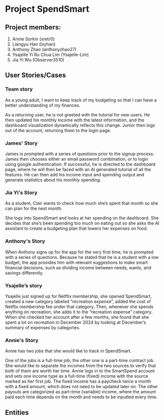 # Project SpendSmart

## Project members:

[comment]: <> (Add your GitHub usernames in the brackets please!)

1. Annie Sorkin (xretr0)
2. Liangyu Han (lxyhan)
3. Anthony Zhao (anthonyzhao27)
4. Ysajelle Yi Ru Chua Lim (Ysajelle-Lim)
5. Jia Yi Wu (Observer3510)

## User Stories/Cases

[comment]: <> (The first sentence should be what the user wants to do and the rest of the story should detail how they achieve that.)
[comment]: <> (Format for the first sentence: "As a [type of user], I want [a feature] so that [a benefit]")

### Team story

As a young adult, I want to keep track of my budgeting so that I can have a better understanding of my finances.

As a returning user, he is not greeted with the tutorial for new users. He then updated his monthly income with the latest information, and the dashboard visualization dynamically reflects this change. Junior then logs out of the account, returning them to the login page.

### James' Story

James is prompted with a series of questions prior to the signup process. James then chooses either an email password combination, or to login using google authentication. If successful, he is directed to the dashboard page, where he will then be faced with an AI generated tutorial of all the features. He can then add his income input and spending output and generate statistics about his monthly spending. 

### Jia Yi's Story

As a student, Clair wants to check how much she’s spent that month so she can plan for the next month. 

She logs into SpendSmart and looks at her spending on the dashboard. She decides that she’s been spending too much on eating out so she asks the AI assistant to create a budgeting plan that lowers her expenses on food. 

### Anthony's Story

When Anthony signs up for the app for the very first time, he is prompted with a series of questions. Because he stated that he is a student with a low budget, the app provides him with relevant suggestions to make smart financial decisions, such as dividing income between needs, wants, and savings differently.

### Ysajelle’s story

Ysajelle just signed up for Netflix membership, she opened SpendSmart, created a new category labeled “recreation expense”, added the cost of Netflix membership fee under that category. Then, whenever she spends anything on recreation, she adds it to the “recreation expense” category. When she checked her account after a few months, she found that she spent a lot on recreation in December 2024 by looking at December’s summary of expenses by categories. 

### Annie's Story

Annie has two jobs that she would like to track in SpendSmart. 

One of the jobs is a full-time job; the other one is a part-time contract job. She would like to separate the incomes from the two sources to verify that both of them are worth her time. Annie logs in to the SmartSpend account and sets one income type as a full-time (fixed) income with the source marked as her first job. The fixed income has a paycheck twice a month with a fixed amount, which does not need to be updated later on. The other payouts are categorized as part-time (variable) income, where the amount paid each time depends on the month and needs to be inputted every time.

## Entities

